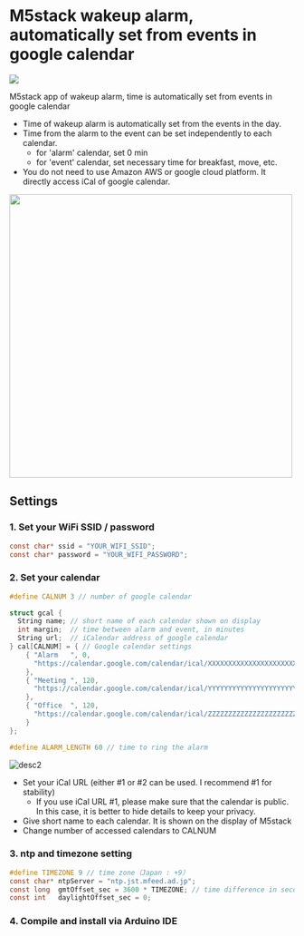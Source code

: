 # M5stack wakeup alarm, automatically set from events in google calendar

[![](https://img.youtube.com/vi/843B_bA_Ixc/0.jpg)](https://www.youtube.com/watch?v=843B_bA_Ixc)

M5stack app of wakeup alarm, time is automatically set from events in google calendar

- Time of wakeup alarm is automatically set from the events in the day.
- Time from the alarm to the event can be set independently to each calendar.
  * for 'alarm' calendar, set 0 min
  * for 'event' calendar, set necessary time for breakfast, move, etc.
- You do not need to use Amazon AWS or google cloud platform. It directly access iCal of google calendar.

<img src="https://user-images.githubusercontent.com/86639425/125974374-a5d1c232-e7c1-42a3-8b3e-16797ea01346.jpg" width="500">

## Settings

### 1. Set your WiFi SSID / password
```C
const char* ssid = "YOUR_WIFI_SSID";
const char* password = "YOUR_WIFI_PASSWORD";
```

### 2. Set your calendar

```C
#define CALNUM 3 // number of google calendar

struct gcal {
  String name; // short name of each calendar shown on display
  int margin;  // time between alarm and event, in minutes
  String url;  // iCalendar address of google calendar
} cal[CALNUM] = { // Google calendar settings
    { "Alarm   ", 0, 
      "https://calendar.google.com/calendar/ical/XXXXXXXXXXXXXXXXXXXXXXXXXgroup.calendar.google.com/public/basic.ics"
    },
    { "Meeting ", 120,
      "https://calendar.google.com/calendar/ical/YYYYYYYYYYYYYYYYYYYYYYYYYgroup.calendar.google.com/public/basic.ics"
    },
    { "Office  ", 120,
      "https://calendar.google.com/calendar/ical/ZZZZZZZZZZZZZZZZZZZZZZZZZgroup.calendar.google.com/public/basic.ics"
    }
};

#define ALARM_LENGTH 60 // time to ring the alarm
```

![desc2](https://user-images.githubusercontent.com/86639425/125977300-76b28b15-ead0-436c-83f3-ba58ab50cdd6.jpg)

- Set your iCal URL (either #1 or #2 can be used. I recommend #1 for stability)
  * If you use iCal URL #1, please make sure that the calendar is public. In this case, it is better to hide details to keep your privacy.
- Give short name to each calendar. It is shown on the display of M5stack
- Change number of accessed calendars to CALNUM

### 3. ntp and timezone setting

```C
#define TIMEZONE 9 // time zone（Japan : +9）
const char* ntpServer = "ntp.jst.mfeed.ad.jp";
const long  gmtOffset_sec = 3600 * TIMEZONE; // time difference in seconds
const int   daylightOffset_sec = 0;
```

### 4. Compile and install via Arduino IDE
